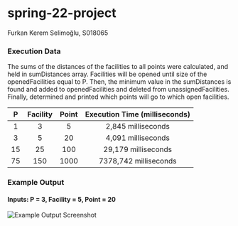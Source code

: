 # spring-22-project
Furkan Kerem Selimoğlu, S018065

### Execution Data

The sums of the distances of the facilities to all points were calculated, and held in sumDistances array. Facilities will be opened until size of the openedFacilities equal to  P. Then, the minimum value in the sumDistances is found and added to openedFacilities and deleted from unassignedFacilities. Finally, determined and printed which points will go to which open facilities.

|  P  | Facility  | Point  | Execution Time (milliseconds) |
| :---: | :---: | :---: | :-----------------: |
| 1 | 3 | 5 | 2,845 milliseconds |
| 3 | 5 | 20 | 4,091 milliseconds |
| 15 | 25 | 100 | 29,179 milliseconds |
| 75 | 150 | 1000 | 7378,742 milliseconds |

### Example Output
#### Inputs: P = 3, Facility = 5, Point = 20
![Example Output Screenshot](https://user-images.githubusercontent.com/83104753/169661646-16b041b0-19fc-464f-9cbf-d7300dc62d28.png)
